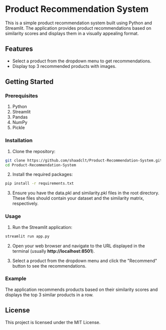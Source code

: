 # Product Recommendation System
This is a simple product recommendation system built using Python and Streamlit. The application provides product recommendations based on similarity scores and displays them in a visually appealing format.

## Features
- Select a product from the dropdown menu to get recommendations.
- Display top 3 recommended products with images.

## Getting Started
### Prerequisites
1. Python 
2. Streamlit
3. Pandas
4. NumPy
5. Pickle

### Installation
1. Clone the repository:
```bash
git clone https://github.com/shaadclt/Product-Recommendation-System.git
cd Product-Recommendation-System
```
2. Install the required packages:
```bash
pip install -r requirements.txt
```

3. Ensure you have the data.pkl and similarity.pkl files in the root directory. These files should contain your dataset and the similarity matrix, respectively.

### Usage
1. Run the Streamlit application:
```bash
streamlit run app.py
```
2. Open your web browser and navigate to the URL displayed in the terminal (usually **http://localhost:8501**).

3. Select a product from the dropdown menu and click the "Recommend" button to see the recommendations.

### Example
The application recommends products based on their similarity scores and displays the top 3 similar products in a row.


## License
This project is licensed under the MIT License.
